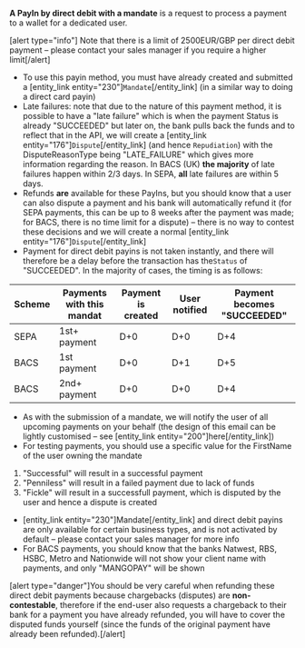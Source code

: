 **A PayIn by direct debit with a mandate** is a request to process a payment to a wallet for a dedicated user.

[alert type="info"] Note that there is a limit of 2500EUR/GBP per direct debit payment – please contact your sales manager if you require a higher limit[/alert]

* To use this payin method, you must have already created and submitted a [entity_link entity="230"]`Mandate`[/entity_link] (in a similar way to doing a direct card payin)
* Late failures: note that due to the nature of this payment method, it is possible to have a "late failure" which is when the payment Status is already "SUCCEEDED" but later on, the bank pulls back the funds and to reflect that in the API, we will create a [entity_link entity="176"]`Dispute`[/entity_link] (and hence `Repudiation`) with the DisputeReasonType being "LATE_FAILURE" which gives more information regarding the reason. In BACS (UK) **the majority** of late failures happen within 2/3 days. In SEPA, **all** late failures are within 5 days.
* Refunds **are** available for these PayIns, but you should know that a user can also dispute a payment and his bank will automatically refund it (for SEPA payments, this can be up to 8 weeks after the payment was made; for BACS, there is no time limit for a dispute) – there is no way to contest these decisions and we will create a normal [entity_link entity="176"]`Dispute`[/entity_link]
* Payment for direct debit payins is not taken instantly, and there will therefore be a delay before the transaction has the`Status` of "SUCCEEDED". In the majority of cases, the timing is as follows:

| Scheme | Payments with this mandat | Payment is created | User notified | Payment becomes "SUCCEEDED" |
| -------- | -------- | -------- | -------- | -------- |
| SEPA | 1st+ payment | D+0 | D+0 | D+4 |
| BACS | 1st payment | D+0 | D+1 | D+5 |
| BACS | 2nd+ payment | D+0 | D+0 | D+4 |

* As with the submission of a mandate, we will notify the user of all upcoming payments on your behalf (the design of this email can be lightly customised – see [entity_link entity="200"]here[/entity_link])
* For testing payments, you should use a specific value for the FirstName of the user owning the mandate
1. "Successful" will result in a successful payment
2. "Penniless" will result in a failed payment due to lack of funds
3. "Fickle" will result in a successfull payment, which is disputed by the user and hence a dispute is created
* [entity_link entity="230"]Mandate[/entity_link] and direct debit payins are only available for certain business types, and is not activated by default – please contact your sales manager for more info
* For BACS payments, you should know that the banks Natwest, RBS, HSBC, Metro and Nationwide will not show your client name with payments, and only "MANGOPAY" will be shown

[alert type="danger"]You should be very careful when refunding these direct debit payments because chargebacks (disputes) are **non-contestable**, therefore if the end-user also requests a chargeback to their bank for a payment you have already refunded, you will have to cover the disputed funds yourself (since the funds of the original payment have already been refunded).[/alert]